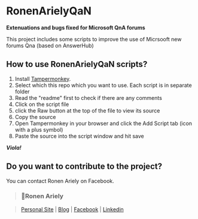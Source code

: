 # RonenArielyQaN

**Extenuations and bugs fixed for Microsoft QnA forums**

This project includes some scripts to improve the use of Micrsooft new forums Qna (based on AnswerHub)

## How to use RonenArielyQaN scripts?

1. Install [Tampermonkey](https://tampermonkey.net/).
2. Select which this repo which you want to use. Each script is in separate folder
3. Read the "readme" first to check if there are any comments
4. Click on the script file
5. click the Raw button at the top of the file to view its source
6. Copy the source
7. Open Tampermonkey in your browser and click the Add Script tab (icon with a plus symbol)
8. Paste the source into the script window and hit save

***Viola!***

## Do you want to contribute to the project?

You can contact Ronen Ariely on Facebook.

 

> ### 💬Ronen Ariely

> [Personal Site](http://ariely.info/) | [Blog](http://ariely.info/Blog/tabid/83/) | [Facebook](https://www.facebook.com/ronen.ariely) | [Linkedin](https://www.linkedin.com/in/pitoach)


